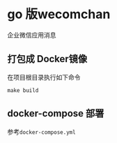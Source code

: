 # go 版wecomchan
企业微信应用消息

## 打包成 Docker镜像

在项目根目录执行如下命令

```shell
make build
```

## docker-compose 部署

参考`docker-compose.yml`
